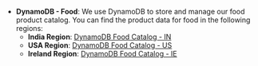 - **DynamoDB - Food**: We use DynamoDB to store and manage our food product catalog. You can find the product data for food in the following regions:
   - **India Region**: [DynamoDB Food Catalog - IN](http://34.228.227.174:3032/foodService/all/IN)
   - **USA Region**: [DynamoDB Food Catalog - US](http://34.228.227.174:3032/foodService/all/US-NC)
   - **Ireland Region**: [DynamoDB Food Catalog - IE](http://34.228.227.174:3032/foodService/all/IE)